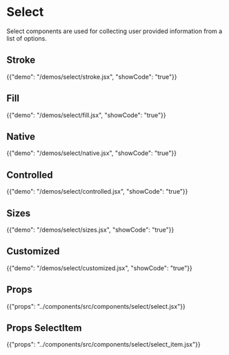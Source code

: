 # Select

Select components are used for collecting user provided information from a list of options.

## Stroke

{{"demo": "/demos/select/stroke.jsx", "showCode": "true"}}

## Fill

{{"demo": "/demos/select/fill.jsx", "showCode": "true"}}

## Native

{{"demo": "/demos/select/native.jsx", "showCode": "true"}}

## Controlled

{{"demo": "/demos/select/controlled.jsx", "showCode": "true"}}

## Sizes

{{"demo": "/demos/select/sizes.jsx", "showCode": "true"}}

## Customized

{{"demo": "/demos/select/customized.jsx", "showCode": "true"}}

## Props

{{"props": "../components/src/components/select/select.jsx"}}

## Props SelectItem

{{"props": "../components/src/components/select/select_item.jsx"}}
